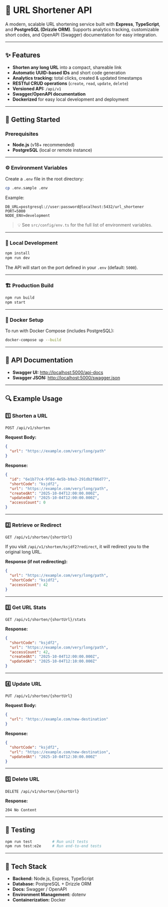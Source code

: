 # 🔗 URL Shortener API

A modern, scalable URL shortening service built with **Express**, **TypeScript**, and **PostgreSQL (Drizzle ORM)**.
Supports analytics tracking, customizable short codes, and OpenAPI (Swagger) documentation for easy integration.

---

## ✨ Features

- **Shorten any long URL** into a compact, shareable link
- **Automatic UUID-based IDs** and short code generation
- **Analytics tracking:** total clicks, created & updated timestamps
- **RESTful CRUD operations** (`create`, `read`, `update`, `delete`)
- **Versioned API:** `/api/v1`
- **Swagger/OpenAPI documentation**
- **Dockerized** for easy local development and deployment

---

## 🚀 Getting Started

### Prerequisites
- **Node.js** (v18+ recommended)
- **PostgreSQL** (local or remote instance)

---

### ⚙️ Environment Variables

Create a `.env` file in the root directory:

```bash
cp .env.sample .env
```

Example:
```env
DB_URL=postgresql://user:password@localhost:5432/url_shortener
PORT=5000
NODE_ENV=development
```

> 💡 See `src/config/env.ts` for the full list of environment variables.

---

### 🧩 Local Development

```bash
npm install
npm run dev
```

The API will start on the port defined in your `.env` (default: `5000`).

---

### 🏗️ Production Build

```bash
npm run build
npm start
```

---

### 🐳 Docker Setup

To run with Docker Compose (includes PostgreSQL):

```bash
docker-compose up --build
```

---

## 📘 API Documentation

- **Swagger UI:** [http://localhost:5000/api-docs](http://localhost:5000/api-docs)
- **Swagger JSON:** [http://localhost:5000/swagger.json](http://localhost:5000/swagger.json)

---

## 🔍 Example Usage

### 1️⃣ Shorten a URL
`POST /api/v1/shorten`

**Request Body:**
```json
{
  "url": "https://example.com/very/long/path"
}
```

**Response:**
```json
{
  "id": "6e1b77c4-9f8d-4e5b-b9a3-291db2f86d77",
  "shortCode": "ksjdf2",
  "url": "https://example.com/very/long/path",
  "createdAt": "2025-10-04T12:00:00.000Z",
  "updatedAt": "2025-10-04T12:00:00.000Z",
  "accessCount": 0
}
```

---

### 2️⃣ Retrieve or Redirect
`GET /api/v1/shorten/{shortUrl}`

If you visit `/api/v1/shorten/ksjdf2?redirect`, it will redirect you to the original long URL.

**Response (if not redirecting):**
```json
{
  "url": "https://example.com/very/long/path",
  "shortCode": "ksjdf2",
  "accessCount": 42
}
```

---

### 3️⃣ Get URL Stats
`GET /api/v1/shorten/{shortUrl}/stats`

**Response:**
```json
{
  "shortCode": "ksjdf2",
  "url": "https://example.com/very/long/path",
  "accessCount": 42,
  "createdAt": "2025-10-04T12:00:00.000Z",
  "updatedAt": "2025-10-04T12:10:00.000Z"
}
```

---

### 4️⃣ Update URL
`PUT /api/v1/shorten/{shortUrl}`

**Request Body:**
```json
{
  "url": "https://example.com/new-destination"
}
```

**Response:**
```json
{
  "shortCode": "ksjdf2",
  "url": "https://example.com/new-destination",
  "updatedAt": "2025-10-04T12:30:00.000Z"
}
```

---

### 5️⃣ Delete URL
`DELETE /api/v1/shorten/{shortUrl}`

**Response:**
```
204 No Content
```

---

## 🧪 Testing

```bash
npm run test         # Run unit tests
npm run test:e2e     # Run end-to-end tests
```

---

## 🧱 Tech Stack

- **Backend:** Node.js, Express, TypeScript
- **Database:** PostgreSQL + Drizzle ORM
- **Docs:** Swagger / OpenAPI
- **Environment Management:** dotenv
- **Containerization:** Docker
